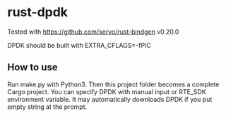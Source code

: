 # rust-dpdk

Tested with https://github.com/servo/rust-bindgen v0.20.0

DPDK should be built with EXTRA_CFLAGS=-fPIC

## How to use

Run make.py with Python3.
Then this project folder becomes a complete Cargo project.
You can specify DPDK with manual input or RTE_SDK environment variable.
It may automatically downloads DPDK if you put empty string at the prompt.
